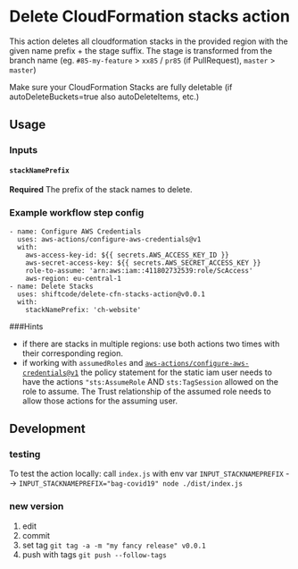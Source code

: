 # Delete CloudFormation stacks action

This action deletes all cloudformation stacks in the provided region with the given name prefix + the stage suffix. The stage is transformed from the branch name (eg. `#85-my-feature` > `xx85` / `pr85` (if PullRequest), `master` > `master`)

Make sure your CloudFormation Stacks are fully deletable (if autoDeleteBuckets=true also autoDeleteItems, etc.)

## Usage
### Inputs

#### `stackNamePrefix`
**Required** The prefix of the stack names to delete.

### Example workflow step config
```
- name: Configure AWS Credentials
  uses: aws-actions/configure-aws-credentials@v1
  with:
    aws-access-key-id: ${{ secrets.AWS_ACCESS_KEY_ID }}
    aws-secret-access-key: ${{ secrets.AWS_SECRET_ACCESS_KEY }}
    role-to-assume: 'arn:aws:iam::411802732539:role/ScAccess'
    aws-region: eu-central-1
- name: Delete Stacks
  uses: shiftcode/delete-cfn-stacks-action@v0.0.1
  with:
    stackNamePrefix: 'ch-website'
```
###Hints
- if there are stacks in multiple regions: use both actions two times with their corresponding region.
- if working with `assumedRoles` and [`aws-actions/configure-aws-credentials@v1`](https://github.com/aws-actions/configure-aws-credentials) the policy statement for the static iam user needs to have the actions `"sts:AssumeRole` AND `sts:TagSession` allowed on the role to assume. The Trust relationship of the assumed role needs to allow those actions for the assuming user. 

## Development
### testing
To test the action locally: call `index.js` with env var `INPUT_STACKNAMEPREFIX`
--> `INPUT_STACKNAMEPREFIX="bag-covid19" node ./dist/index.js`
### new version
1) edit
2) commit
3) set tag `git tag -a -m "my fancy release" v0.0.1`
4) push with tags `git push --follow-tags`
